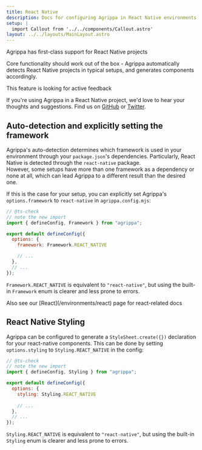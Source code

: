 ```yaml
---
title: React Native
description: Docs for configuring Agrippa in React Native environments
setup: |
  import Callout from '../../components/Callout.astro'
layout: ../../layouts/MainLayout.astro
---
```


<Callout type="success">
  <p slot="header">Agrippa has first-class support for React Native projects</p>
Core functionality should work out of the box - Agrippa automatically detects React Native projects in typical setups, and generates components accordingly.
</Callout>

<Callout type="warning">
  <p slot="header">This feature is looking for active feedback</p>
If you're using Agrippa in a React Native project, we'd love to hear your thoughts and suggestions. Find us on <a href="https://github.com/NitzanHen/agrippa/issues">GitHub</a> or <a href="https://twitter.com/nitzanhen">Twitter</a><span>.</span>
</Callout>

## Auto-detection and explicitly setting the framework

Agrippa's auto-detection determines which framework is used in your environment through your `package.json`'s dependencies. Particularly, React Native is detected through the `react-native` package. <br/>
However, some setups have more than one framework as a dependency or none at all, which can lead Agrippa to a different result than the desired one. 

If this is the case for your setup, you can explicitly set Agrippa's `options.framework` to `react-native` in `agrippa.config.mjs`:

```js
// @ts-check
// note the new import
import { defineConfig, Framework } from "agrippa";

export default defineConfig({
  options: {
    framework: Framework.REACT_NATIVE

    // ...
  },
  // ...
});
```

`Framework.REACT_NATIVE` is equivalent to `"react-native"`, but using the built-in `Framework` enum is clearer and less prone to errors.

<Callout type="tip">
  <p slot="header">Also see our [React](/environments/react) page for react-related docs</p>
</Callout>

## React Native Styling

Agrippa can be configured to generate a `StyleSheet.create({})` declaration for your react-native components. This can be done by setting `options.styling` to `Styling.REACT_NATIVE` in the config:

```js
// @ts-check
// note the new import
import { defineConfig, Styling } from "agrippa";

export default defineConfig({
  options: {
    styling: Styling.REACT_NATIVE
    
    // ...
  },
  // ...
});
```

`Styling.REACT_NATIVE` is equivalent to `"react-native"`, but using the built-in `Styling` enum is clearer and less prone to errors.